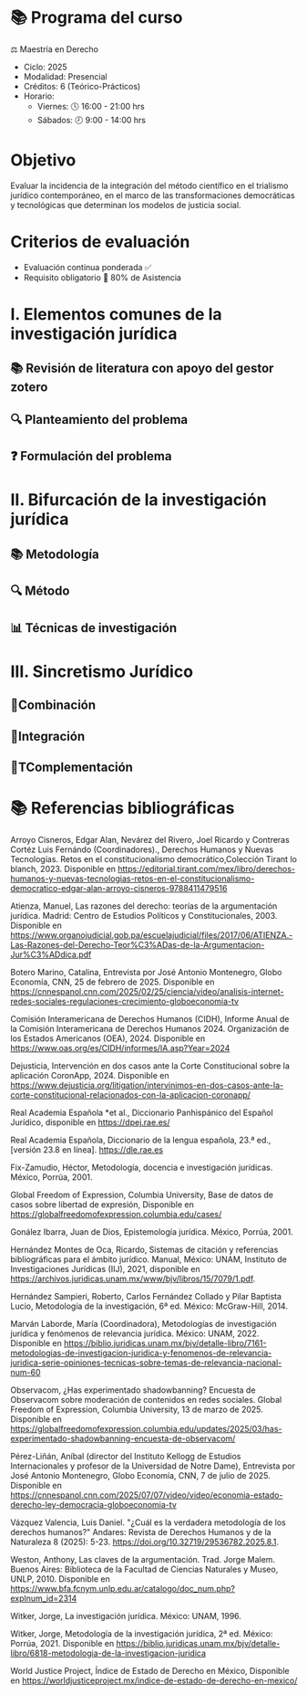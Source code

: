 # 📚 Programa del curso

⚖️ Maestría en Derecho

- Ciclo: 2025
- Modalidad: Presencial
- Créditos: 6 (Teórico-Prácticos)
- Horario:
  - Viernes: 🕓 16:00 - 21:00 hrs
  - Sábados: 🕗 9:00 - 14:00 hrs

# Objetivo
Evaluar la incidencia de la integración del método científico en el trialismo jurídico contemporáneo, en el marco de las transformaciones democráticas y tecnológicas que determinan los modelos de justicia social.

# Criterios de evaluación 

- Evaluación continua ponderada ✅
- Requisito obligatorio 📅 80% de Asistencia

# I. Elementos comunes de la investigación jurídica

## 📚 Revisión de literatura con apoyo del gestor zotero

## 🔍 Planteamiento del problema

## ❓ Formulación del problema


# II. Bifurcación de la investigación jurídica

## 📚 Metodología

## 🔍 Método

## 📊 Técnicas de investigación


# III. Sincretismo Jurídico

## 🔀Combinación

## 🔄Integración

## 🧩TComplementación


# 📚 Referencias bibliográficas

Arroyo Cisneros, Edgar Alan, Nevárez del Rivero, Joel Ricardo y Contreras Cortéz Luis Fernándo (Coordinadores)., Derechos Humanos y Nuevas Tecnologías. Retos en el constitucionalismo democrático,Colección Tirant lo blanch, 2023. Disponible en https://editorial.tirant.com/mex/libro/derechos-humanos-y-nuevas-tecnologias-retos-en-el-constitucionalismo-democratico-edgar-alan-arroyo-cisneros-9788411479516

Atienza, Manuel, Las razones del derecho: teorías de la argumentación jurídica. Madrid: Centro de Estudios Políticos y Constitucionales, 2003. Disponible en https://www.organojudicial.gob.pa/escuelajudicial/files/2017/06/ATIENZA.-Las-Razones-del-Derecho-Teor%C3%ADas-de-la-Argumentacion-Jur%C3%ADdica.pdf

Botero Marino, Catalina, Entrevista por José Antonio Montenegro, Globo Economía, CNN, 25 de febrero de 2025. Disponible en https://cnnespanol.cnn.com/2025/02/25/ciencia/video/analisis-internet-redes-sociales-regulaciones-crecimiento-globoeconomia-tv

Comisión Interamericana de Derechos Humanos (CIDH), Informe Anual de la Comisión Interamericana de Derechos Humanos 2024. Organización de los Estados Americanos (OEA), 2024. Disponible en https://www.oas.org/es/CIDH/informes/IA.asp?Year=2024

Dejusticia, Intervención en dos casos ante la Corte Constitucional sobre la aplicación CoronApp, 2024. Disponible en https://www.dejusticia.org/litigation/intervinimos-en-dos-casos-ante-la-corte-constitucional-relacionados-con-la-aplicacion-coronapp/

Real Academia Española *et al., Diccionario Panhispánico del Español Jurídico, disponible en https://dpej.rae.es/

Real Academia Española, Diccionario de la lengua española, 23.ª ed., [versión 23.8 en línea]. https://dle.rae.es

Fix-Zamudio, Héctor, Metodología, docencia e investigación jurídicas. México, Porrúa, 2001.

Global Freedom of Expression, Columbia University, Base de datos de casos sobre libertad de expresión, Disponible en https://globalfreedomofexpression.columbia.edu/cases/

Gonález Ibarra, Juan de Dios, Epistemología jurídica. México, Porrúa, 2001.

Hernández Montes de Oca, Ricardo, Sistemas de citación y referencias bibliográficas para el ámbito jurídico. Manual, México: UNAM, Instituto de Investigaciones Jurídicas (IIJ), 2021, disponible en https://archivos.juridicas.unam.mx/www/bjv/libros/15/7079/1.pdf.

Hernández Sampieri, Roberto, Carlos Fernández Collado y Pilar Baptista Lucio, Metodología de la investigación, 6ª ed. México: McGraw-Hill, 2014.

Marván Laborde, María (Coordinadora), Metodologías de investigación jurídica y fenómenos de relevancia jurídica. México: UNAM, 2022. Disponible en https://biblio.juridicas.unam.mx/bjv/detalle-libro/7161-metodologias-de-investigacion-juridica-y-fenomenos-de-relevancia-juridica-serie-opiniones-tecnicas-sobre-temas-de-relevancia-nacional-num-60

Observacom, ¿Has experimentado shadowbanning? Encuesta de Observacom sobre moderación de contenidos en redes sociales. Global Freedom of Expression, Columbia University, 13 de marzo de 2025. Disponible en https://globalfreedomofexpression.columbia.edu/updates/2025/03/has-experimentado-shadowbanning-encuesta-de-observacom/

Pérez-Liñán, Aníbal (director del Instituto Kellogg de Estudios Internacionales y profesor de la Universidad de Notre Dame), Entrevista por José Antonio Montenegro, Globo Economía, CNN, 7 de julio de 2025. Disponible en https://cnnespanol.cnn.com/2025/07/07/video/video/economia-estado-derecho-ley-democracia-globoeconomia-tv

Vázquez Valencia, Luis Daniel. "¿Cuál es la verdadera metodología de los derechos humanos?" Andares: Revista de Derechos Humanos y de la Naturaleza 8 (2025): 5-23. https://doi.org/10.32719/29536782.2025.8.1.

Weston, Anthony, Las claves de la argumentación. Trad. Jorge Malem. Buenos Aires: Biblioteca de la Facultad de Ciencias Naturales y Museo, UNLP, 2010. Disponible en https://www.bfa.fcnym.unlp.edu.ar/catalogo/doc_num.php?explnum_id=2314

Witker, Jorge, La investigación jurídica. México: UNAM, 1996.

Witker, Jorge, Metodología de la investigación jurídica, 2ª ed. México: Porrúa, 2021. Disponible en https://biblio.juridicas.unam.mx/bjv/detalle-libro/6818-metodologia-de-la-investigacion-juridica

World Justice Project, Índice de Estado de Derecho en México, Disponible en https://worldjusticeproject.mx/indice-de-estado-de-derecho-en-mexico/


